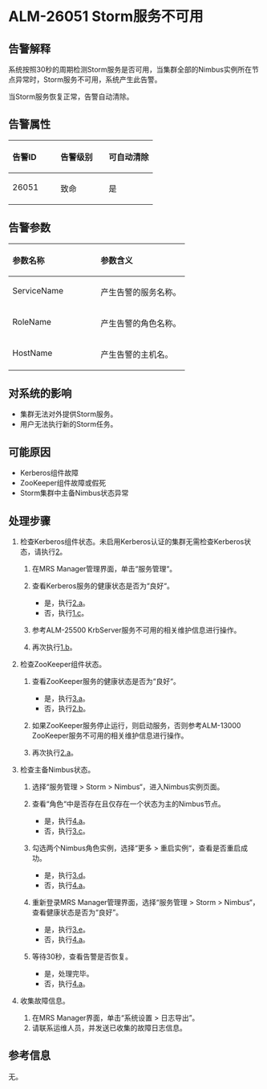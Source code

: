 # ALM-26051 Storm服务不可用<a name="ZH-CN_TOPIC_0174499376"></a>

## 告警解释<a name="zh-cn_topic_0093195075_zh-cn_topic_0053790965_section5795214917567"></a>

系统按照30秒的周期检测Storm服务是否可用，当集群全部的Nimbus实例所在节点异常时，Storm服务不可用，系统产生此告警。

当Storm服务恢复正常，告警自动清除。

## 告警属性<a name="zh-cn_topic_0093195075_zh-cn_topic_0053790965_section5233852717567"></a>

<a name="zh-cn_topic_0093195075_zh-cn_topic_0053790965_table1156228317567"></a>
<table><thead align="left"><tr id="zh-cn_topic_0093195075_zh-cn_topic_0053790965_row4943527217567"><th class="cellrowborder" valign="top" width="33.33333333333333%" id="mcps1.1.4.1.1"><p id="zh-cn_topic_0093195075_zh-cn_topic_0053790965_p4483413417567"><a name="zh-cn_topic_0093195075_zh-cn_topic_0053790965_p4483413417567"></a><a name="zh-cn_topic_0093195075_zh-cn_topic_0053790965_p4483413417567"></a><strong id="zh-cn_topic_0093195075_zh-cn_topic_0053790965_b85402717567"><a name="zh-cn_topic_0093195075_zh-cn_topic_0053790965_b85402717567"></a><a name="zh-cn_topic_0093195075_zh-cn_topic_0053790965_b85402717567"></a>告警ID</strong></p>
</th>
<th class="cellrowborder" valign="top" width="33.33333333333333%" id="mcps1.1.4.1.2"><p id="zh-cn_topic_0093195075_zh-cn_topic_0053790965_p206737517567"><a name="zh-cn_topic_0093195075_zh-cn_topic_0053790965_p206737517567"></a><a name="zh-cn_topic_0093195075_zh-cn_topic_0053790965_p206737517567"></a><strong id="zh-cn_topic_0093195075_zh-cn_topic_0053790965_b1860637517567"><a name="zh-cn_topic_0093195075_zh-cn_topic_0053790965_b1860637517567"></a><a name="zh-cn_topic_0093195075_zh-cn_topic_0053790965_b1860637517567"></a>告警级别</strong></p>
</th>
<th class="cellrowborder" valign="top" width="33.33333333333333%" id="mcps1.1.4.1.3"><p id="zh-cn_topic_0093195075_zh-cn_topic_0053790965_p3072140217567"><a name="zh-cn_topic_0093195075_zh-cn_topic_0053790965_p3072140217567"></a><a name="zh-cn_topic_0093195075_zh-cn_topic_0053790965_p3072140217567"></a><strong id="zh-cn_topic_0093195075_zh-cn_topic_0053790965_b805716717567"><a name="zh-cn_topic_0093195075_zh-cn_topic_0053790965_b805716717567"></a><a name="zh-cn_topic_0093195075_zh-cn_topic_0053790965_b805716717567"></a>可自动清除</strong></p>
</th>
</tr>
</thead>
<tbody><tr id="zh-cn_topic_0093195075_zh-cn_topic_0053790965_row4865078017567"><td class="cellrowborder" valign="top" width="33.33333333333333%" headers="mcps1.1.4.1.1 "><p id="zh-cn_topic_0093195075_zh-cn_topic_0053790965_p4839908917567"><a name="zh-cn_topic_0093195075_zh-cn_topic_0053790965_p4839908917567"></a><a name="zh-cn_topic_0093195075_zh-cn_topic_0053790965_p4839908917567"></a>26051</p>
</td>
<td class="cellrowborder" valign="top" width="33.33333333333333%" headers="mcps1.1.4.1.2 "><p id="zh-cn_topic_0093195075_zh-cn_topic_0053790965_p2801215117567"><a name="zh-cn_topic_0093195075_zh-cn_topic_0053790965_p2801215117567"></a><a name="zh-cn_topic_0093195075_zh-cn_topic_0053790965_p2801215117567"></a>致命</p>
</td>
<td class="cellrowborder" valign="top" width="33.33333333333333%" headers="mcps1.1.4.1.3 "><p id="zh-cn_topic_0093195075_zh-cn_topic_0053790965_p5439176517567"><a name="zh-cn_topic_0093195075_zh-cn_topic_0053790965_p5439176517567"></a><a name="zh-cn_topic_0093195075_zh-cn_topic_0053790965_p5439176517567"></a>是</p>
</td>
</tr>
</tbody>
</table>

## 告警参数<a name="zh-cn_topic_0093195075_zh-cn_topic_0053790965_section1976384517567"></a>

<a name="zh-cn_topic_0093195075_zh-cn_topic_0053790965_table5736764417567"></a>
<table><thead align="left"><tr id="zh-cn_topic_0093195075_zh-cn_topic_0053790965_row4788438817567"><th class="cellrowborder" valign="top" width="50%" id="mcps1.1.3.1.1"><p id="zh-cn_topic_0093195075_zh-cn_topic_0053790965_p5343022917567"><a name="zh-cn_topic_0093195075_zh-cn_topic_0053790965_p5343022917567"></a><a name="zh-cn_topic_0093195075_zh-cn_topic_0053790965_p5343022917567"></a><strong id="zh-cn_topic_0093195075_zh-cn_topic_0053790965_b1111001717567"><a name="zh-cn_topic_0093195075_zh-cn_topic_0053790965_b1111001717567"></a><a name="zh-cn_topic_0093195075_zh-cn_topic_0053790965_b1111001717567"></a>参数名称</strong></p>
</th>
<th class="cellrowborder" valign="top" width="50%" id="mcps1.1.3.1.2"><p id="zh-cn_topic_0093195075_zh-cn_topic_0053790965_p2749619817567"><a name="zh-cn_topic_0093195075_zh-cn_topic_0053790965_p2749619817567"></a><a name="zh-cn_topic_0093195075_zh-cn_topic_0053790965_p2749619817567"></a><strong id="zh-cn_topic_0093195075_zh-cn_topic_0053790965_b4613919217567"><a name="zh-cn_topic_0093195075_zh-cn_topic_0053790965_b4613919217567"></a><a name="zh-cn_topic_0093195075_zh-cn_topic_0053790965_b4613919217567"></a>参数含义</strong></p>
</th>
</tr>
</thead>
<tbody><tr id="zh-cn_topic_0093195075_zh-cn_topic_0053790965_row4628709917567"><td class="cellrowborder" valign="top" width="50%" headers="mcps1.1.3.1.1 "><p id="zh-cn_topic_0093195075_zh-cn_topic_0053790965_p5826751817567"><a name="zh-cn_topic_0093195075_zh-cn_topic_0053790965_p5826751817567"></a><a name="zh-cn_topic_0093195075_zh-cn_topic_0053790965_p5826751817567"></a>ServiceName</p>
</td>
<td class="cellrowborder" valign="top" width="50%" headers="mcps1.1.3.1.2 "><p id="zh-cn_topic_0093195075_zh-cn_topic_0053790965_p2204848917567"><a name="zh-cn_topic_0093195075_zh-cn_topic_0053790965_p2204848917567"></a><a name="zh-cn_topic_0093195075_zh-cn_topic_0053790965_p2204848917567"></a>产生告警的服务名称。</p>
</td>
</tr>
<tr id="zh-cn_topic_0093195075_zh-cn_topic_0053790965_row6421867717567"><td class="cellrowborder" valign="top" width="50%" headers="mcps1.1.3.1.1 "><p id="zh-cn_topic_0093195075_zh-cn_topic_0053790965_p3433038517567"><a name="zh-cn_topic_0093195075_zh-cn_topic_0053790965_p3433038517567"></a><a name="zh-cn_topic_0093195075_zh-cn_topic_0053790965_p3433038517567"></a>RoleName</p>
</td>
<td class="cellrowborder" valign="top" width="50%" headers="mcps1.1.3.1.2 "><p id="zh-cn_topic_0093195075_zh-cn_topic_0053790965_p2929776817567"><a name="zh-cn_topic_0093195075_zh-cn_topic_0053790965_p2929776817567"></a><a name="zh-cn_topic_0093195075_zh-cn_topic_0053790965_p2929776817567"></a>产生告警的角色名称。</p>
</td>
</tr>
<tr id="zh-cn_topic_0093195075_zh-cn_topic_0053790965_row6235332617567"><td class="cellrowborder" valign="top" width="50%" headers="mcps1.1.3.1.1 "><p id="zh-cn_topic_0093195075_zh-cn_topic_0053790965_p1745466817567"><a name="zh-cn_topic_0093195075_zh-cn_topic_0053790965_p1745466817567"></a><a name="zh-cn_topic_0093195075_zh-cn_topic_0053790965_p1745466817567"></a>HostName</p>
</td>
<td class="cellrowborder" valign="top" width="50%" headers="mcps1.1.3.1.2 "><p id="zh-cn_topic_0093195075_zh-cn_topic_0053790965_p454197817567"><a name="zh-cn_topic_0093195075_zh-cn_topic_0053790965_p454197817567"></a><a name="zh-cn_topic_0093195075_zh-cn_topic_0053790965_p454197817567"></a>产生告警的主机名。</p>
</td>
</tr>
</tbody>
</table>

## 对系统的影响<a name="zh-cn_topic_0093195075_zh-cn_topic_0053790965_section4087780217567"></a>

-   集群无法对外提供Storm服务。
-   用户无法执行新的Storm任务。

## 可能原因<a name="zh-cn_topic_0093195075_zh-cn_topic_0053790965_section358256717567"></a>

-   Kerberos组件故障
-   ZooKeeper组件故障或假死
-   Storm集群中主备Nimbus状态异常

## 处理步骤<a name="zh-cn_topic_0093195075_zh-cn_topic_0053790965_section5745431217567"></a>

1.  检查Kerberos组件状态。未启用Kerberos认证的集群无需检查Kerberos状态，请执行[2](#zh-cn_topic_0093195075_zh-cn_topic_0053790965_li59618494175936)。
    1.  在MRS Manager管理界面，单击“服务管理“。
    2.  <a name="zh-cn_topic_0093195075_zh-cn_topic_0053790965_li4574896917592"></a>查看Kerberos服务的健康状态是否为“良好“。
        -   是，执行[2.a](#zh-cn_topic_0093195075_zh-cn_topic_0053790965_li384738318010)。
        -   否，执行[1.c](#zh-cn_topic_0093195075_zh-cn_topic_0053790965_li22276139175922)。

    3.  <a name="zh-cn_topic_0093195075_zh-cn_topic_0053790965_li22276139175922"></a>参考ALM-25500 KrbServer服务不可用的相关维护信息进行操作。
    4.  再次执行[1.b](#zh-cn_topic_0093195075_zh-cn_topic_0053790965_li4574896917592)。

2.  <a name="zh-cn_topic_0093195075_zh-cn_topic_0053790965_li59618494175936"></a>检查ZooKeeper组件状态。
    1.  <a name="zh-cn_topic_0093195075_zh-cn_topic_0053790965_li384738318010"></a>查看ZooKeeper服务的健康状态是否为“良好“。
        -   是，执行[3.a](#zh-cn_topic_0093195075_zh-cn_topic_0053790965_li2005716918338)。
        -   否，执行[2.b](#zh-cn_topic_0093195075_zh-cn_topic_0053790965_li398384891819)。

    2.  <a name="zh-cn_topic_0093195075_zh-cn_topic_0053790965_li398384891819"></a>如果ZooKeeper服务停止运行，则启动服务，否则参考ALM-13000 ZooKeeper服务不可用的相关维护信息进行操作。
    3.  再次执行[2.a](#zh-cn_topic_0093195075_zh-cn_topic_0053790965_li384738318010)。

3.  检查主备Nimbus状态。
    1.  <a name="zh-cn_topic_0093195075_zh-cn_topic_0053790965_li2005716918338"></a>选择“服务管理  \>  Storm  \>  Nimbus“，进入Nimbus实例页面。
    2.  查看“角色“中是否存在且仅存在一个状态为主的Nimbus节点。
        -   是，执行[4.a](#zh-cn_topic_0093195075_zh-cn_topic_0053790965_li4718188915959)。
        -   否，执行[3.c](#zh-cn_topic_0093195075_zh-cn_topic_0053790965_li4603773018356)。

    3.  <a name="zh-cn_topic_0093195075_zh-cn_topic_0053790965_li4603773018356"></a>勾选两个Nimbus角色实例，选择“更多 \> 重启实例“，查看是否重启成功。
        -   是，执行[3.d](#zh-cn_topic_0093195075_zh-cn_topic_0053790965_li632054418412)。
        -   否，执行[4.a](#zh-cn_topic_0093195075_zh-cn_topic_0053790965_li4718188915959)。

    4.  <a name="zh-cn_topic_0093195075_zh-cn_topic_0053790965_li632054418412"></a>重新登录MRS Manager管理界面，选择“服务管理  \>  Storm  \>  Nimbus“，查看健康状态是否为“良好”。
        -   是，执行[3.e](#zh-cn_topic_0093195075_zh-cn_topic_0053790965_li5966586218421)。
        -   否，执行[4.a](#zh-cn_topic_0093195075_zh-cn_topic_0053790965_li4718188915959)。

    5.  <a name="zh-cn_topic_0093195075_zh-cn_topic_0053790965_li5966586218421"></a>等待30秒，查看告警是否恢复。
        -   是，处理完毕。
        -   否，执行[4.a](#zh-cn_topic_0093195075_zh-cn_topic_0053790965_li4718188915959)。

4.  收集故障信息。
    1.  <a name="zh-cn_topic_0093195075_zh-cn_topic_0053790965_li4718188915959"></a>在MRS Manager界面，单击“系统设置 \> 日志导出”。
    2.  请联系运维人员，并发送已收集的故障日志信息。


## 参考信息<a name="zh-cn_topic_0093195075_zh-cn_topic_0053790965_section6569928217567"></a>

无。

